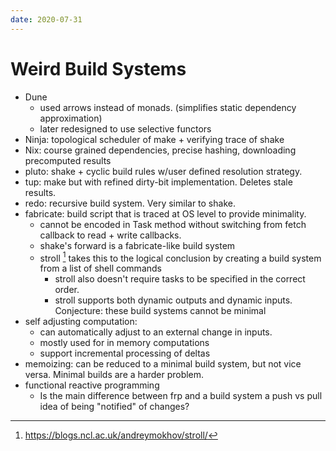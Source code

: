 ```yaml
---
date: 2020-07-31
---
```


# Weird Build Systems

- Dune
  - used arrows instead of monads. (simplifies static dependency approximation)
  - later redesigned to use selective functors
- Ninja: topological scheduler of make + verifying trace of shake
- Nix: course grained dependencies, precise hashing, downloading precomputed results
- pluto: shake + cyclic build rules w/user defined resolution strategy.
- tup: make but with refined dirty-bit implementation. Deletes stale results.
- redo: recursive build system. Very similar to shake.
- fabricate: build script that is traced at OS level to provide minimality.
  - cannot be encoded in Task method without switching from fetch callback to read + write callbacks.
  - shake's forward is a fabricate-like build system
  - stroll [^stroll] takes this to the logical conclusion by creating a build system from a list of shell commands
    - stroll also doesn't require tasks to be specified in the correct order.
    - stroll supports both dynamic outputs and dynamic inputs. Conjecture: these build systems cannot be minimal
- self adjusting computation:
  - can automatically adjust to an external change in inputs.
  - mostly used for in memory computations
  - support incremental processing of deltas
- memoizing: can be reduced to a minimal build system, but not vice versa. Minimal builds are a harder problem.
- functional reactive programming
  - Is the main difference between frp and a build system a push vs pull idea of being "notified" of changes?

[^stroll]: <https://blogs.ncl.ac.uk/andreymokhov/stroll/>
